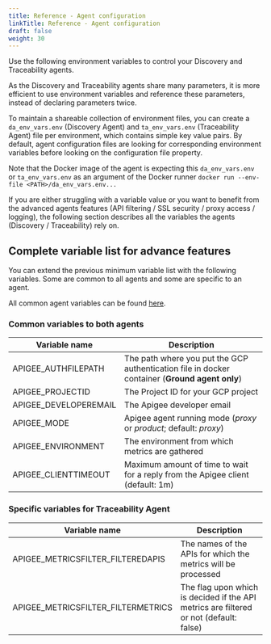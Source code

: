 ```yaml
---
title: Reference - Agent configuration
linkTitle: Reference - Agent configuration
draft: false
weight: 30
---
```

Use the following environment variables to control your Discovery and Traceability agents.

As the Discovery and Traceability agents share many parameters, it is more efficient to use environment variables and reference these parameters, instead of declaring parameters twice.

To maintain a shareable collection of environment files, you can create a `da_env_vars.env` (Discovery Agent) and `ta_env_vars.env` (Traceability Agent) file per environment, which contains simple key value pairs.  By default, agent configuration files are looking for corresponding environment variables before looking on the configuration file property.

Note that the Docker image of the agent is expecting this `da_env_vars.env` or `ta_env_vars.env` as an argument of the Docker runner `docker run --env-file <PATH>/da_env_vars.env...`

If you are either struggling with a variable value or you want to benefit from the advanced agents features (API filtering / SSL security / proxy access / logging), the following section describes all the variables the agents (Discovery / Traceability) rely on.

## Complete variable list for advance features

You can extend the previous minimum variable list with the following variables. Some are common to all agents and some are specific to an agent.

All common agent variables can be found [here](/docs/connect_manage_environ/connected_agent_common_reference/agent-variables#agent-variables).

### Common variables to both agents

| Variable name         | Description                                                                                    |
|-----------------------|------------------------------------------------------------------------------------------------|
| APIGEE_AUTHFILEPATH   | The path where you put the GCP authentication file in docker container (**Ground agent only**) |
| APIGEE_PROJECTID      | The Project ID for your GCP project                                                            |
| APIGEE_DEVELOPEREMAIL | The Apigee developer email                                                                     |
| APIGEE_MODE           | Apigee agent running mode (*proxy* or *product*; default: *proxy*)                             |
| APIGEE_ENVIRONMENT    | The environment from which metrics are gathered                                                |
| APIGEE_CLIENTTIMEOUT  | Maximum amount of time to wait for a reply from the Apigee client (default: 1m)                |

### Specific variables for Traceability Agent

| Variable name                      | Description                                                                            |
|------------------------------------|----------------------------------------------------------------------------------------|
| APIGEE_METRICSFILTER_FILTEREDAPIS  | The names of the APIs for which the metrics will be processed                          |
| APIGEE_METRICSFILTER_FILTERMETRICS | The flag upon which is decided if the API metrics are filtered or not (default: false) |

